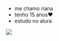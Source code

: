 - me chamo riana
- tenho 15 anos❤️
- estudo no alura

![](https://media1.tenor.com/m/0_viatxpRjkAAAAC/clawdeen-monster-high.gif)
